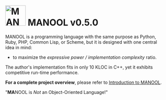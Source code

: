 <img alt="MANOOL Logo" src="https://manool.org/MANOOL-Logo.png" width="64" height="64"> MANOOL v0.5.0
=====================================================================================================

MANOOL is a programming language with the same purpose as Python, Ruby, PHP, Common Lisp, or Scheme, but it is designed with one central idea in mind:
  * to maximize the *expressive power / implementation complexity* ratio.

The author's implementation fits in only 10 KLOC in C++, yet it exhibits competitive run-time performance.

**For a complete project overview**, please refer to [Introduction to MANOOL](https://manool.org/specification/introduction-to-manool).

"**MA**NOOL is *Not* an Object-Oriented Language!"
